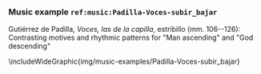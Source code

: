 ### Music example `ref:music:Padilla-Voces-subir_bajar`

Gutiérrez de Padilla, *Voces, las de la capilla*, estribillo (mm. 106--126):
Contrasting motives and rhythmic patterns for "Man ascending" and "God
descending"

\includeWideGraphic{img/music-examples/Padilla-Voces-subir_bajar}

